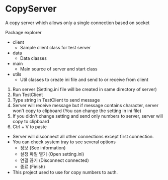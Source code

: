 # CopyServer
A copy server which allows only a single connection based on socket

Package explorer
- client
  - Sample client class for test server  
- data
  - Data classes  
- main
  - Main source of server and start class  
- utils
  - Util classes to create ini file and send to or receive from client  
  
1. Run server (Setting.ini file will be created in same directory of server)
2. Run TestClient
3. Type string in TestClient to send message
4. Server will receive message but if message contains character, server won't copy to clipboard (You can change the setting in ini file)
5. If you didn't change setting and send only numbers to server, server will copy to clipboard
6. Ctrl + V to paste

* Server will disconnect all other connections except first connection.  
* You can check system tray to see several options
  - 정보 (See information)
  - 설정 파일 열기 (Open setting.ini)
  - 연결 끊기 (Disconnect connected)
  - 종료 (Finish)
* This project used to use for copy numbers to auth.
